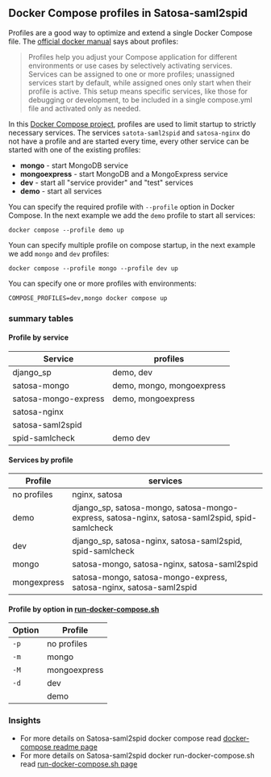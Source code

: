 ## Docker Compose profiles in Satosa-saml2spid
Profiles are a good way to optimize and extend a single Docker Compose file.
The [official docker manual](https://docs.docker.com/compose/profiles/) says about profiles:
> Profiles help you adjust your Compose application for different environments or use cases by selectively activating services. Services can be assigned to one or more profiles; unassigned services start by default, while assigned ones only start when their profile is active. This setup means specific services, like those for debugging or development, to be included in a single compose.yml file and activated only as needed.

In this [Docker Compose project](https://github.com/italia/Satosa-Saml2Spid/blob/master/Docker-compose/docker-compose.yml), profiles are used to limit startup to strictly necessary services.
The services `satota-saml2spid` and `satosa-nginx` do not have a profile and are started every time, every other service can be started with one of the existing profiles:

* **mongo** - start MongoDB service
* **mongoexpress** - start MongoDB and a MongoExpress service
* **dev** - start all "service provider" and "test" services
* **demo** - start all services

You can specify the required profile with `--profile` option in Docker Compose. In the next example we add the `demo` profile to start all services:
```
docker compose --profile demo up
```

Youn can specify multiple profile on compose startup, in the next example we add `mongo` and `dev` profiles:
```
docker compose --profile mongo --profile dev up
```

You can specify one or more profiles with environments:
```
COMPOSE_PROFILES=dev,mongo docker compose up
```

### summary tables
#### Profile by service

| Service              | profiles 
| -------------------- | --------
| django_sp            | demo, dev
| satosa-mongo         | demo, mongo, mongoexpress
| satosa-mongo-express | demo, mongoexpress
| satosa-nginx         | 
| satosa-saml2spid     |
| spid-samlcheck       | demo dev

#### Services by profile

| Profile     | services
| ----------- | --------
| no profiles | nginx, satosa
| demo        | django_sp, satosa-mongo, satosa-mongo-express, satosa-nginx, satosa-saml2spid, spid-samlcheck
| dev         | django_sp, satosa-nginx, satosa-saml2spid, spid-samlcheck
| mongo       | satosa-mongo, satosa-nginx, satosa-saml2spid
| mongexpress | satosa-mongo, satosa-mongo-express, satosa-nginx, satosa-saml2spid

#### Profile by option in [run-docker-compose.sh](./run-docker-compose.sh)

| Option | Profile
| ------ | -------
| `-p`   | no profiles
| `-m`   | mongo
| `-M`   | mongoexpress
| `-d`   | dev
|        | demo

### Insights
* For more details on Satosa-saml2spid docker compose read [docker-compose readme page](./docker-compose.md)
* For more details on Satosa-saml2spid docker run-docker-compose.sh read [run-docker-compose.sh page](./run-docker-compose.sh)
